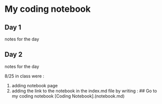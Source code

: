 # My coding notebook

## Day 1
notes for the day

## Day 2 
notes for the day

8/25 in class were :
1. adding notebook page
2. adding the link to the notebook in the index.md file by writing :
          ## Go to my coding notebook
        [Coding Notebook].(notebook.md)
